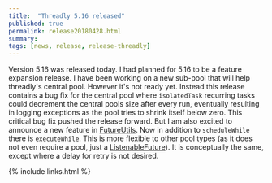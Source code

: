 ```yaml
---
title:  "Threadly 5.16 released"
published: true
permalink: release20180428.html
summary: 
tags: [news, release, release-threadly]
---
```


Version 5.16 was released today.  I had planned for 5.16 to be a feature expansion release.  I have been working on a new sub-pool that will help threadly's central pool.  However it's not ready yet.  Instead this release contains a bug fix for the central pool where `isolatedTask` recurring tasks could decrement the central pools size after every run, eventually resulting in logging exceptions as the pool tries to shrink itself below zero.  This critical bug fix pushed the release forward.  But I am also excited to announce a new feature in <a href="javadocs/5.16/org/threadly/concurrent/future/FutureUtils.html">FutureUtils</a>.  Now in addition to `scheduleWhile` there is `executeWhile`.  This is more flexible to other pool types (as it does not even require a pool, just a <a href="javadocs/5.16/org/threadly/concurrent/future/ListenableFuture.html">ListenableFuture</a>).  It is conceptually the same, except where a delay for retry is not desired.

{% include links.html %}
